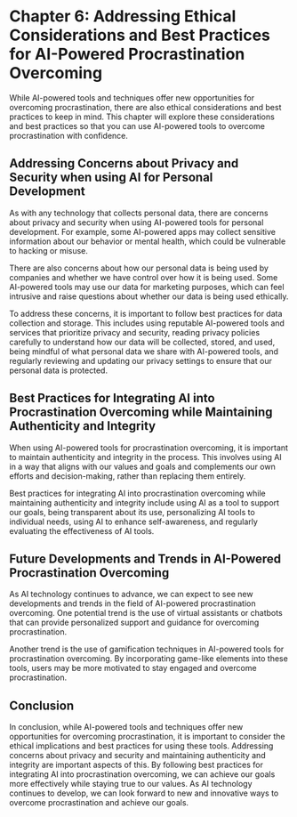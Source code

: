 Chapter 6: Addressing Ethical Considerations and Best Practices for AI-Powered Procrastination Overcoming
=========================================================================================================

While AI-powered tools and techniques offer new opportunities for overcoming procrastination, there are also ethical considerations and best practices to keep in mind. This chapter will explore these considerations and best practices so that you can use AI-powered tools to overcome procrastination with confidence.

Addressing Concerns about Privacy and Security when using AI for Personal Development
-------------------------------------------------------------------------------------

As with any technology that collects personal data, there are concerns about privacy and security when using AI-powered tools for personal development. For example, some AI-powered apps may collect sensitive information about our behavior or mental health, which could be vulnerable to hacking or misuse.

There are also concerns about how our personal data is being used by companies and whether we have control over how it is being used. Some AI-powered tools may use our data for marketing purposes, which can feel intrusive and raise questions about whether our data is being used ethically.

To address these concerns, it is important to follow best practices for data collection and storage. This includes using reputable AI-powered tools and services that prioritize privacy and security, reading privacy policies carefully to understand how our data will be collected, stored, and used, being mindful of what personal data we share with AI-powered tools, and regularly reviewing and updating our privacy settings to ensure that our personal data is protected.

Best Practices for Integrating AI into Procrastination Overcoming while Maintaining Authenticity and Integrity
--------------------------------------------------------------------------------------------------------------

When using AI-powered tools for procrastination overcoming, it is important to maintain authenticity and integrity in the process. This involves using AI in a way that aligns with our values and goals and complements our own efforts and decision-making, rather than replacing them entirely.

Best practices for integrating AI into procrastination overcoming while maintaining authenticity and integrity include using AI as a tool to support our goals, being transparent about its use, personalizing AI tools to individual needs, using AI to enhance self-awareness, and regularly evaluating the effectiveness of AI tools.

Future Developments and Trends in AI-Powered Procrastination Overcoming
-----------------------------------------------------------------------

As AI technology continues to advance, we can expect to see new developments and trends in the field of AI-powered procrastination overcoming. One potential trend is the use of virtual assistants or chatbots that can provide personalized support and guidance for overcoming procrastination.

Another trend is the use of gamification techniques in AI-powered tools for procrastination overcoming. By incorporating game-like elements into these tools, users may be more motivated to stay engaged and overcome procrastination.

Conclusion
----------

In conclusion, while AI-powered tools and techniques offer new opportunities for overcoming procrastination, it is important to consider the ethical implications and best practices for using these tools. Addressing concerns about privacy and security and maintaining authenticity and integrity are important aspects of this. By following best practices for integrating AI into procrastination overcoming, we can achieve our goals more effectively while staying true to our values. As AI technology continues to develop, we can look forward to new and innovative ways to overcome procrastination and achieve our goals.
